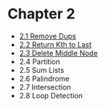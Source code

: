 # Chapter 2

- [2.1 Remove Dups](./01/)
- [2.2 Return Kth to Last](./02/)
- [2.3 Delete Middle Node](./03/)
- 2.4 Partition
- 2.5 Sum Lists
- 2.6 Palindrome
- 2.7 Intersection
- 2.8 Loop Detection
